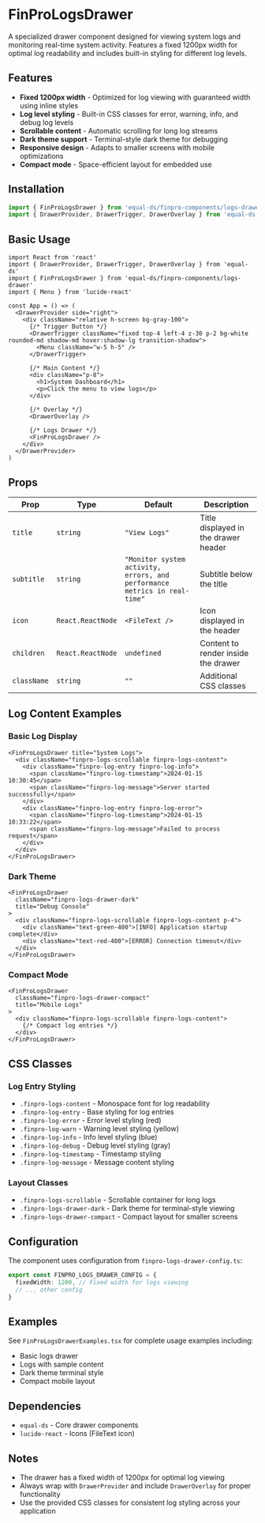 # FinProLogsDrawer

A specialized drawer component designed for viewing system logs and monitoring real-time system activity. Features a fixed 1200px width for optimal log readability and includes built-in styling for different log levels.

## Features

- **Fixed 1200px width** - Optimized for log viewing with guaranteed width using inline styles
- **Log level styling** - Built-in CSS classes for error, warning, info, and debug log levels
- **Scrollable content** - Automatic scrolling for long log streams
- **Dark theme support** - Terminal-style dark theme for debugging
- **Responsive design** - Adapts to smaller screens with mobile optimizations
- **Compact mode** - Space-efficient layout for embedded use

## Installation

```typescript
import { FinProLogsDrawer } from 'equal-ds/finpro-components/logs-drawer'
import { DrawerProvider, DrawerTrigger, DrawerOverlay } from 'equal-ds'
```

## Basic Usage

```tsx
import React from 'react'
import { DrawerProvider, DrawerTrigger, DrawerOverlay } from 'equal-ds'
import { FinProLogsDrawer } from 'equal-ds/finpro-components/logs-drawer'
import { Menu } from 'lucide-react'

const App = () => (
  <DrawerProvider side="right">
    <div className="relative h-screen bg-gray-100">
      {/* Trigger Button */}
      <DrawerTrigger className="fixed top-4 left-4 z-30 p-2 bg-white rounded-md shadow-md hover:shadow-lg transition-shadow">
        <Menu className="w-5 h-5" />
      </DrawerTrigger>

      {/* Main Content */}
      <div className="p-8">
        <h1>System Dashboard</h1>
        <p>Click the menu to view logs</p>
      </div>

      {/* Overlay */}
      <DrawerOverlay />

      {/* Logs Drawer */}
      <FinProLogsDrawer />
    </div>
  </DrawerProvider>
)
```

## Props

| Prop | Type | Default | Description |
|------|------|---------|-------------|
| `title` | `string` | `"View Logs"` | Title displayed in the drawer header |
| `subtitle` | `string` | `"Monitor system activity, errors, and performance metrics in real-time"` | Subtitle below the title |
| `icon` | `React.ReactNode` | `<FileText />` | Icon displayed in the header |
| `children` | `React.ReactNode` | `undefined` | Content to render inside the drawer |
| `className` | `string` | `""` | Additional CSS classes |

## Log Content Examples

### Basic Log Display

```tsx
<FinProLogsDrawer title="System Logs">
  <div className="finpro-logs-scrollable finpro-logs-content">
    <div className="finpro-log-entry finpro-log-info">
      <span className="finpro-log-timestamp">2024-01-15 10:30:45</span>
      <span className="finpro-log-message">Server started successfully</span>
    </div>
    <div className="finpro-log-entry finpro-log-error">
      <span className="finpro-log-timestamp">2024-01-15 10:33:22</span>
      <span className="finpro-log-message">Failed to process request</span>
    </div>
  </div>
</FinProLogsDrawer>
```

### Dark Theme

```tsx
<FinProLogsDrawer
  className="finpro-logs-drawer-dark"
  title="Debug Console"
>
  <div className="finpro-logs-scrollable finpro-logs-content p-4">
    <div className="text-green-400">[INFO] Application startup complete</div>
    <div className="text-red-400">[ERROR] Connection timeout</div>
  </div>
</FinProLogsDrawer>
```

### Compact Mode

```tsx
<FinProLogsDrawer
  className="finpro-logs-drawer-compact"
  title="Mobile Logs"
>
  <div className="finpro-logs-scrollable finpro-logs-content">
    {/* Compact log entries */}
  </div>
</FinProLogsDrawer>
```

## CSS Classes

### Log Entry Styling

- `.finpro-logs-content` - Monospace font for log readability
- `.finpro-log-entry` - Base styling for log entries
- `.finpro-log-error` - Error level styling (red)
- `.finpro-log-warn` - Warning level styling (yellow)
- `.finpro-log-info` - Info level styling (blue)
- `.finpro-log-debug` - Debug level styling (gray)
- `.finpro-log-timestamp` - Timestamp styling
- `.finpro-log-message` - Message content styling

### Layout Classes

- `.finpro-logs-scrollable` - Scrollable container for long logs
- `.finpro-logs-drawer-dark` - Dark theme for terminal-style viewing
- `.finpro-logs-drawer-compact` - Compact layout for smaller screens

## Configuration

The component uses configuration from `finpro-logs-drawer-config.ts`:

```typescript
export const FINPRO_LOGS_DRAWER_CONFIG = {
  fixedWidth: 1200, // Fixed width for logs viewing
  // ... other config
}
```

## Examples

See `FinProLogsDrawerExamples.tsx` for complete usage examples including:

- Basic logs drawer
- Logs with sample content
- Dark theme terminal style
- Compact mobile layout

## Dependencies

- `equal-ds` - Core drawer components
- `lucide-react` - Icons (FileText icon)

## Notes

- The drawer has a fixed width of 1200px for optimal log viewing
- Always wrap with `DrawerProvider` and include `DrawerOverlay` for proper functionality
- Use the provided CSS classes for consistent log styling across your application
